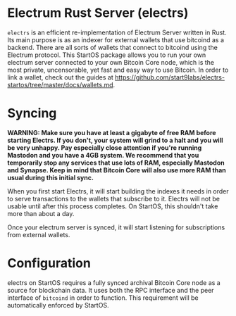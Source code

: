 # Electrum Rust Server (electrs)

`electrs` is an efficient re-implementation of Electrum Server written in Rust. Its main purpose is as an indexer for external wallets that use bitcoind as a backend. There are all sorts of wallets that connect to bitcoind using the Electrum protocol. This StartOS package allows you to run your own electrum server connected to your own Bitcoin Core node, which is the most private, uncensorable, yet fast and easy way to use Bitcoin.
In order to link a wallet, check out the guides at https://github.com/start9labs/electrs-startos/tree/master/docs/wallets.md.

# Syncing

**WARNING: Make sure you have at least a gigabyte of free RAM before starting Electrs. If you don't, your system will grind to a halt and you will be very unhappy. Pay especially close attention if you're running Mastodon and you have a 4GB system. We recommend that you temporarily stop any services that use lots of RAM, especially Mastodon and Synapse. Keep in mind that Bitcoin Core will also use more RAM than usual during this initial sync.**

When you first start Electrs, it will start building the indexes it needs in order to serve transactions to the wallets that subscribe to it. Electrs will not be usable until after this process completes. On StartOS, this shouldn't take more than about a day.

Once your electrum server is synced, it will start listening for subscriptions from external wallets.

# Configuration

electrs on StartOS requires a fully synced archival Bitcoin Core node as a source for blockchain data. It uses both the RPC interface and the peer interface of `bitcoind` in order to function. This requirement will be automatically enforced by StartOS.
